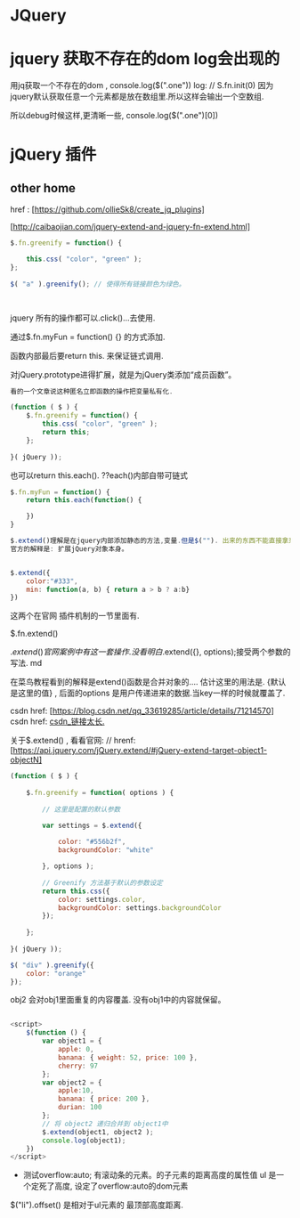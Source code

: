 # JQuery

# jquery 获取不存在的dom log会出现的

用jq获取一个不存在的dom ,
    console.log($(".one"))
    log: 
        // S.fn.init(0)
因为jquery默认获取任意一个元素都是放在数组里.所以这样会输出一个空数组.

所以debug时候这样,更清晰一些, 
console.log($(".one")[0])



# jQuery 插件

## other home 

href : [https://github.com/ollieSk8/create_jq_plugins]

[http://caibaojian.com/jquery-extend-and-jquery-fn-extend.html]

```js
$.fn.greenify = function() {

    this.css( "color", "green" );
};
 
$( "a" ).greenify(); // 使得所有链接颜色为绿色。




```

jquery 所有的操作都可以.click()...去使用.  

通过$.fn.myFun = function() {} 的方式添加.

函数内部最后要return this. 来保证链式调用.

对jQuery.prototype进得扩展，就是为jQuery类添加“成员函数”。

```js
看的一个文章说这种匿名立即函数的操作把变量私有化.

(function ( $ ) {
    $.fn.greenify = function() {
        this.css( "color", "green" );
        return this;
    };
 
}( jQuery ));
```

也可以return this.each().  ??each()内部自带可链式
```js
$.fn.myFun = function() {
    return this.each(function() {

    })
}
```

```js 
$.extend()理解是在jquery内部添加静态的方法,变量.但是$(""). 出来的东西不能直接拿来用
官方的解释是: 扩展jQuery对象本身。


$.extend({
    color:"#333",
    min: function(a, b) { return a > b ? a:b}
})


```
这两个在官网 插件机制的一节里面有.

$.fn.extend()

$.extend()
官网案例中有这一套操作. 没看明白$.extend({}, options);接受两个参数的写法. md

在菜鸟教程看到的解释是extend()函数是合并对象的....
估计这里的用法是. {默认是这里的值} , 后面的options 是用户传递进来的数据.当key一样的时候就覆盖了.

csdn href: [https://blog.csdn.net/qq_33619285/article/details/71214570]
csdn href: [csdn_链接太长.](https://blog.csdn.net/weixin_42839080/article/details/81990518?utm_medium=distribute.pc_relevant_t0.none-task-blog-2%7Edefault%7EBlogCommendFromBaidu%7Edefault-1.control&depth_1-utm_source=distribute.pc_relevant_t0.none-task-blog-2%7Edefault%7EBlogCommendFromBaidu%7Edefault-1.control)

关于$.extend() , 看看官网:
// hrenf: [https://api.jquery.com/jQuery.extend/#jQuery-extend-target-object1-objectN]



```js
(function ( $ ) {
 
    $.fn.greenify = function( options ) {
 
        // 这里是配置的默认参数

        var settings = $.extend({
            
            color: "#556b2f",
            backgroundColor: "white"

        }, options );
 
        // Greenify 方法基于默认的参数设定
        return this.css({
            color: settings.color,
            backgroundColor: settings.backgroundColor
        });
 
    };
 
}( jQuery ));


```

```js
$( "div" ).greenify({
    color: "orange"
});
```

obj2 会对obj1里面重复的内容覆盖. 没有obj1中的内容就保留。

```js

<script>
    $(function () {
        var object1 = {
            apple: 0,
            banana: { weight: 52, price: 100 },
            cherry: 97
        };
        var object2 = {
            apple:10,
            banana: { price: 200 },
            durian: 100
        };
        // 将 object2 递归合并到 object1中
        $.extend(object1, object2 );
        console.log(object1);
    })
</script>

```


- 测试overflow:auto; 有滚动条的元素。的子元素的距离高度的属性值
ul 是一个定死了高度, 设定了overflow:auto的dom元素

$("li").offset()  是相对于ul元素的 最顶部高度距离.




